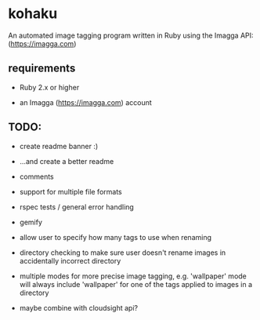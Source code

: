 # kohaku
An automated image tagging program written in Ruby using the Imagga API: (https://imagga.com)

## requirements

* Ruby 2.x or higher

* an Imagga (https://imagga.com) account

## TODO:

* create readme banner :)

* ...and create a better readme

* comments

* support for multiple file formats

* rspec tests / general error handling

* gemify

* allow user to specify how many tags to use when renaming

* directory checking to make sure user doesn't rename images in accidentally incorrect directory

* multiple modes for more precise image tagging, e.g. 'wallpaper' mode will always include 'wallpaper' for one of the tags applied to images in a directory

* maybe combine with cloudsight api?
